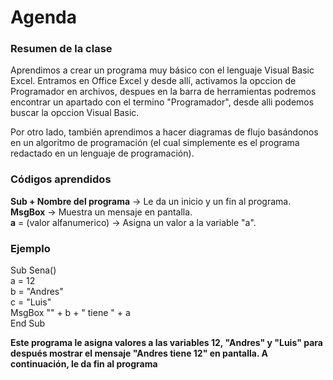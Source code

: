# Agenda
### Resumen de la clase
Aprendimos a crear un programa muy básico con el lenguaje Visual Basic Excel. Entramos en Office Excel y desde allí, activamos la opccion de Programador en archivos, despues en la barra de herramientas podremos encontrar un apartado con el termino "Programador", desde alli podemos buscar la opccion Visual Basic.   

Por otro lado, también aprendimos a hacer diagramas de flujo basándonos en un algoritmo de programación (el cual simplemente es el programa redactado en un lenguaje de programación).  
### Códigos aprendidos
**Sub + Nombre del programa** -> Le da un inicio y un fin al programa.  
**MsgBox** -> Muestra un mensaje en pantalla.    
**a** = (valor alfanumerico) -> Asigna un valor a la variable "a".    
### Ejemplo
Sub Sena()  
    a = 12  
    b = "Andres"  
    c = "Luis"  
    MsgBox "" + b + " tiene " + a  
End Sub

**Este programa le asigna valores a las variables 12, "Andres" y "Luis" para después mostrar el mensaje "Andres tiene 12" en pantalla. A continuación, le da fin al programa**